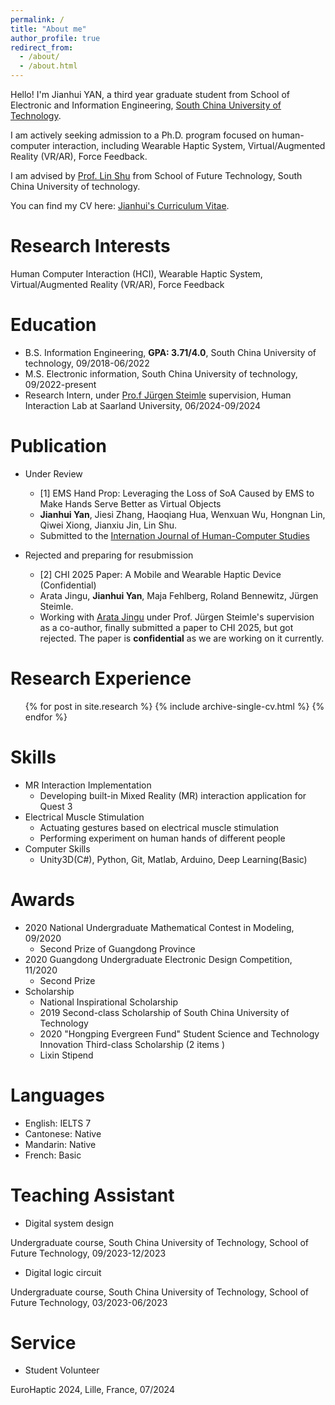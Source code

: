 ```yaml
---
permalink: /
title: "About me"
author_profile: true
redirect_from: 
  - /about/
  - /about.html
---
```


Hello! I'm Jianhui YAN, a third year graduate student from School of Electronic and Information Engineering, [South China University of Technology](https://www.scut.edu.cn/). 

I am actively seeking admission to a Ph.D. program focused on human-computer interaction, including Wearable Haptic System, Virtual/Augmented Reality (VR/AR), Force Feedback.

I am advised by [Prof. Lin Shu](https://scholar.google.com.tw/citations?hl=zh-CN&user=r7nuJgIAAAAJ&view_op=list_works&sortby=pubdate) from School of Future Technology, South China University of technology.

You can find my CV here: [Jianhui's Curriculum Vitae](../assets/Curriculum_Vitae.pdf).

Research Interests
======
Human Computer Interaction (HCI), Wearable Haptic System, Virtual/Augmented Reality (VR/AR), Force Feedback

Education
======
* B.S. Information Engineering, **GPA: 3.71/4.0**, South China University of technology, 09/2018-06/2022
* M.S. Electronic information, South China University of technology, 09/2022-present
* Research Intern, under [Pro.f Jürgen Steimle](https://hci.cs.uni-saarland.de/people/juergen-steimle/) supervision, Human Interaction Lab at Saarland University, 06/2024-09/2024

Publication
======
 * Under Review
   * [1] EMS Hand Prop: Leveraging the Loss of SoA Caused by EMS to Make Hands Serve Better as Virtual Objects 
   * **Jianhui Yan**, Jiesi Zhang, Haoqiang Hua, Wenxuan Wu, Hongnan Lin, Qiwei Xiong, Jianxiu Jin, Lin Shu.
   * Submitted to the [Internation Journal of Human-Computer Studies](https://www.sciencedirect.com/journal/international-journal-of-human-computer-studies)

 * Rejected and preparing for resubmission
   * [2] CHI 2025 Paper:  A Mobile and Wearable Haptic Device (Confidential)
   * Arata Jingu, **Jianhui Yan**, Maja Fehlberg, Roland Bennewitz, Jürgen Steimle. 
   * Working with [Arata Jingu](https://ajingu.github.io/) under Prof. Jürgen Steimle's supervision as a co-author, finally submitted a paper to CHI 2025, but got rejected. The paper is **confidential** as we are working on it currently.

Research Experience
======
  <ul>{% for post in site.research %}
    {% include archive-single-cv.html %}
  {% endfor %}</ul>


Skills
======
* MR Interaction Implementation
  * Developing built-in Mixed Reality (MR) interaction application for Quest 3
* Electrical Muscle Stimulation
  * Actuating gestures based on electrical muscle stimulation
  * Performing experiment on human hands of different people
* Computer Skills
  * Unity3D(C#), Python, Git, Matlab, Arduino, Deep Learning(Basic)

Awards
======
* 2020 National Undergraduate Mathematical Contest in Modeling, 09/2020
  * Second Prize of Guangdong Province
* 2020 Guangdong Undergraduate Electronic Design Competition, 11/2020
  * Second Prize
* Scholarship
  * National Inspirational Scholarship
  * 2019 Second-class Scholarship of South China University of Technology
  * 2020 "Hongping Evergreen Fund" Student Science and Technology Innovation Third-class
Scholarship (2 items )
  * Lixin Stipend


Languages
======
* English: IELTS 7
* Cantonese: Native 
* Mandarin: Native 
* French: Basic

<!-- Teaching
======
  <ul>{% for post in site.teaching %}
    {% include archive-single-cv.html %}
  {% endfor %}</ul> -->

Teaching Assistant
======
* Digital system design

Undergraduate course, South China University of Technology, School of Future Technology, 09/2023-12/2023
* Digital logic circuit

Undergraduate course, South China University of Technology, School of Future Technology, 03/2023-06/2023

Service
======
* Student Volunteer

EuroHaptic 2024, Lille, France, 07/2024
